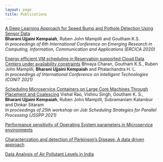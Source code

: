 ```yaml
---
layout: page
title: Publications
---
```


[A Deep Learning Approach for Speed Bump and Pothole Detection Using Sensor Data](https://link.springer.com/chapter/10.1007/978-981-16-1338-8_7)  
**Bharani Ujjaini Kempaiah**, Ruben John Mampilli and Goutham K.S.  
*In proceedings of 6th International Conference on Emerging Research in Computing, Information, Communication and Applications (ERCICA 2020)*

[Energy efficient VM scheduling in Reservation supported Cloud Data Centers under availability constraints](https://ieeexplore.ieee.org/abstract/document/9498421)
Bhvaya Charan, Goutham K.S., Ruben John Mampilli, **Bharani Ujjaini Kempaiah** and Phalachandra H. L.  
*In proceedings of International Conference on Intelligent Technologies (CONIT 2021)*  

[Scheduling Microservice Containers on Large Core Machines Through Placement and Coalescing](https://link.springer.com/chapter/10.1007/978-3-030-88224-2_5) 
Vishal Rao, Vishnu Singh, Goutham K. S., **Bharani Ujjaini Kempaiah**, Ruben John Mampilli, Subramaniam Kalambur and Dinkar Sitaram  
*In proceedings of 25th workshop on Job Scheduling Strategies for Parallel Processing (JSSPP 2021)*

[Performance sensitivity of Operating System parameters in Microservice environments](https://ieeexplore.ieee.org/abstract/document/9499326) 

[Characterization and detection of Parkinson’s Disease, A data driven approach](https://ieeexplore.ieee.org/abstract/document/9276892)

[Data Analysis of Air Pollutant Levels in India](https://ieeexplore.ieee.org/abstract/document/9298391) 
